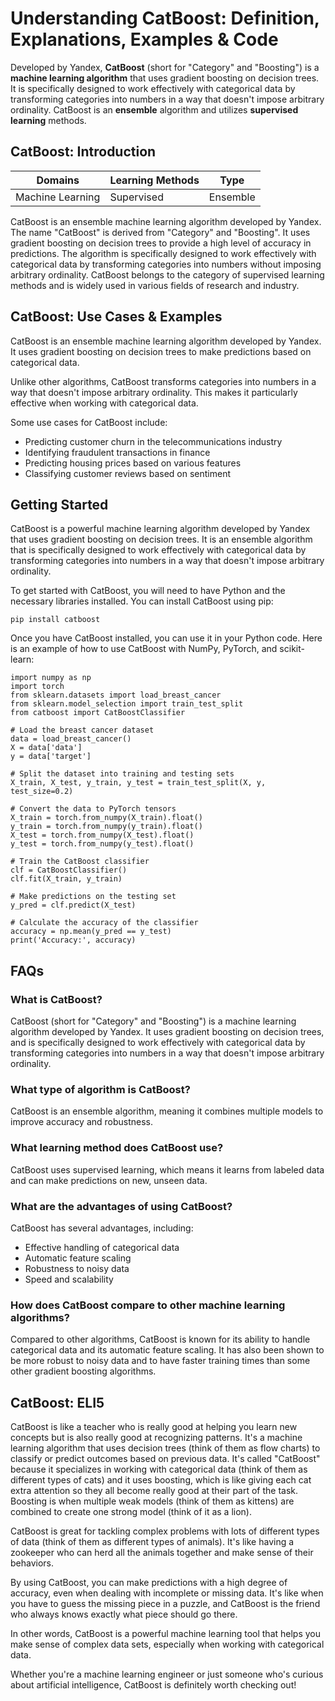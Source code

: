# Understanding CatBoost: Definition, Explanations, Examples & Code

Developed by Yandex, **CatBoost** (short for "Category" and "Boosting") is a
**machine learning algorithm** that uses gradient boosting on decision trees.
It is specifically designed to work effectively with categorical data by
transforming categories into numbers in a way that doesn't impose arbitrary
ordinality. CatBoost is an **ensemble** algorithm and utilizes **supervised
learning** methods.

## CatBoost: Introduction

Domains | Learning Methods | Type  
---|---|---  
Machine Learning | Supervised | Ensemble  
  
CatBoost is an ensemble machine learning algorithm developed by Yandex. The
name "CatBoost" is derived from "Category" and "Boosting". It uses gradient
boosting on decision trees to provide a high level of accuracy in predictions.
The algorithm is specifically designed to work effectively with categorical
data by transforming categories into numbers without imposing arbitrary
ordinality. CatBoost belongs to the category of supervised learning methods
and is widely used in various fields of research and industry.

## CatBoost: Use Cases & Examples

CatBoost is an ensemble machine learning algorithm developed by Yandex. It
uses gradient boosting on decision trees to make predictions based on
categorical data.

Unlike other algorithms, CatBoost transforms categories into numbers in a way
that doesn't impose arbitrary ordinality. This makes it particularly effective
when working with categorical data.

Some use cases for CatBoost include:

  * Predicting customer churn in the telecommunications industry
  * Identifying fraudulent transactions in finance
  * Predicting housing prices based on various features
  * Classifying customer reviews based on sentiment

## Getting Started

CatBoost is a powerful machine learning algorithm developed by Yandex that
uses gradient boosting on decision trees. It is an ensemble algorithm that is
specifically designed to work effectively with categorical data by
transforming categories into numbers in a way that doesn't impose arbitrary
ordinality.

To get started with CatBoost, you will need to have Python and the necessary
libraries installed. You can install CatBoost using pip:

    
    
    pip install catboost
    

Once you have CatBoost installed, you can use it in your Python code. Here is
an example of how to use CatBoost with NumPy, PyTorch, and scikit-learn:

    
    
    import numpy as np
    import torch
    from sklearn.datasets import load_breast_cancer
    from sklearn.model_selection import train_test_split
    from catboost import CatBoostClassifier
    
    # Load the breast cancer dataset
    data = load_breast_cancer()
    X = data['data']
    y = data['target']
    
    # Split the dataset into training and testing sets
    X_train, X_test, y_train, y_test = train_test_split(X, y, test_size=0.2)
    
    # Convert the data to PyTorch tensors
    X_train = torch.from_numpy(X_train).float()
    y_train = torch.from_numpy(y_train).float()
    X_test = torch.from_numpy(X_test).float()
    y_test = torch.from_numpy(y_test).float()
    
    # Train the CatBoost classifier
    clf = CatBoostClassifier()
    clf.fit(X_train, y_train)
    
    # Make predictions on the testing set
    y_pred = clf.predict(X_test)
    
    # Calculate the accuracy of the classifier
    accuracy = np.mean(y_pred == y_test)
    print('Accuracy:', accuracy)
    
    

## FAQs

### What is CatBoost?

CatBoost (short for "Category" and "Boosting") is a machine learning algorithm
developed by Yandex. It uses gradient boosting on decision trees, and is
specifically designed to work effectively with categorical data by
transforming categories into numbers in a way that doesn't impose arbitrary
ordinality.

### What type of algorithm is CatBoost?

CatBoost is an ensemble algorithm, meaning it combines multiple models to
improve accuracy and robustness.

### What learning method does CatBoost use?

CatBoost uses supervised learning, which means it learns from labeled data and
can make predictions on new, unseen data.

### What are the advantages of using CatBoost?

CatBoost has several advantages, including:

  * Effective handling of categorical data
  * Automatic feature scaling
  * Robustness to noisy data
  * Speed and scalability

### How does CatBoost compare to other machine learning algorithms?

Compared to other algorithms, CatBoost is known for its ability to handle
categorical data and its automatic feature scaling. It has also been shown to
be more robust to noisy data and to have faster training times than some other
gradient boosting algorithms.

## CatBoost: ELI5

CatBoost is like a teacher who is really good at helping you learn new
concepts but is also really good at recognizing patterns. It's a machine
learning algorithm that uses decision trees (think of them as flow charts) to
classify or predict outcomes based on previous data. It's called "CatBoost"
because it specializes in working with categorical data (think of them as
different types of cats) and it uses boosting, which is like giving each cat
extra attention so they all become really good at their part of the task.
Boosting is when multiple weak models (think of them as kittens) are combined
to create one strong model (think of it as a lion).

CatBoost is great for tackling complex problems with lots of different types
of data (think of them as different types of animals). It's like having a
zookeeper who can herd all the animals together and make sense of their
behaviors.

By using CatBoost, you can make predictions with a high degree of accuracy,
even when dealing with incomplete or missing data. It's like when you have to
guess the missing piece in a puzzle, and CatBoost is the friend who always
knows exactly what piece should go there.

In other words, CatBoost is a powerful machine learning tool that helps you
make sense of complex data sets, especially when working with categorical
data.

Whether you're a machine learning engineer or just someone who's curious about
artificial intelligence, CatBoost is definitely worth checking out!